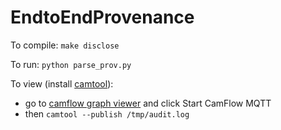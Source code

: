 # EndtoEndProvenance

To compile: ```make disclose```

To run: ```python parse_prov.py```

To view (install [camtool](https://github.com/CamFlow/camtool/)):
* go to [camflow graph viewer](www.camflow.org/demo) and click Start CamFlow MQTT
* then ```camtool --publish /tmp/audit.log```
